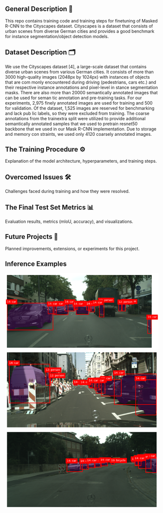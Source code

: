 ## General Description 📝
This repo contains training code and training steps for finetuning of Masked R-CNN to the Cityscapes dataset. Cityscapes is a dataset that consists of urban scenes from diverse German cities and provides a good benchmark for instance segmentation/object detection models. 

## Dataset Description 🗂️
We use the Cityscapes dataset [4], a large-scale dataset
 that contains diverse urban scenes from various German
 cities. It consists of more than 3000 high-quality images
 (2048px by 1024px) with instances of objects that are com
monly encountered during driving (pedestrians, cars etc.)
 and their respective instance annotations and pixel-level in
stance segmentation masks. There are also more than 20000
 semantically annotated images that can be used for seman
tic annotation and pre-training tasks.
 For our experiments, 2,975 finely annotated images are
 used for training and 500 for validation. Of the dataset,
 1,525 images are reserved for benchmarking and lack pub
lic labels, so they were excluded from training. The coarse
 annotations from the trainextra split were utilized to
 provide additional semantically annotated samples that we
 used to pretrain resnet50 backbone that we used in our Mask
 R-CNN implementation. Due to storage and memory con
straints, we used only 4120 coarsely annotated images.

## The Training Procedure ⚙️
Explanation of the model architecture, hyperparameters, and training steps.

## Overcomed Issues 🛠️
Challenges faced during training and how they were resolved.

## The Final Test Set Metrics 📊
Evaluation results, metrics (mIoU, accuracy), and visualizations.

## Future Projects 🚀
Planned improvements, extensions, or experiments for this project.



## Inference Examples
![Alt text](inference_examples/inf1.png)
![Alt text](inference_examples/inf2.png)
![Alt text](inference_examples/inf3.png)







